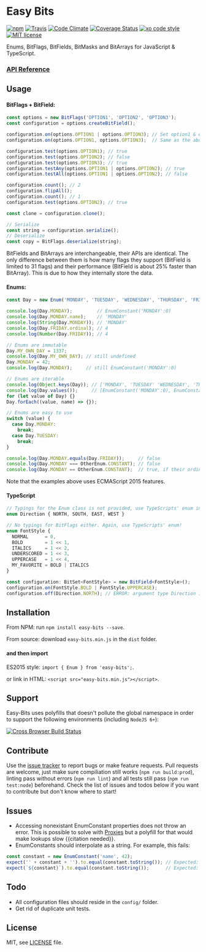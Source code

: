 # Easy Bits

[![npm](https://img.shields.io/npm/v/easy-bits.svg)](https://www.npmjs.com/package/easy-bits)
[![Travis](https://img.shields.io/travis/aesy/Easy-Bits.svg)](https://travis-ci.org/aesy/Easy-Bits)
[![Code Climate](https://api.codeclimate.com/v1/badges/4754900d7ff6acaf3186/maintainability)](https://codeclimate.com/github/aesy/Easy-Bits)
[![Coverage Status](https://coveralls.io/repos/github/aesy/Easy-Bits/badge.svg?branch=master)](https://coveralls.io/github/aesy/Easy-Bits?branch=master)
[![xo code style](https://img.shields.io/badge/code%20style-%20XO-67d5c5.svg)](https://github.com/sindresorhus/xo)
[![MIT license](https://img.shields.io/github/license/aesy/Easy-Bits.svg)](https://github.com/aesy/Easy-Bits/blob/master/LICENSE)

Enums, BitFlags, BitFields, BitMasks and BitArrays for JavaScript & TypeScript.

### [API Reference](https://aesy.github.io/Easy-Bits/)

## Usage
#### BitFlags + BitField:
```js
const options = new BitFlags('OPTION1', 'OPTION2', 'OPTION3');
const configuration = options.createBitField();

configuration.on(options.OPTION1 | options.OPTION3); // Set option1 & option3 bits to true
configuration.on(options.OPTION1, options.OPTION3);  // Same as the above

configuration.test(options.OPTION1); // true
configuration.test(options.OPTION2); // false
configuration.test(options.OPTION3); // true
configuration.testAny(options.OPTION1 | options.OPTION2); // true
configuration.testAll(options.OPTION1 | options.OPTION2); // false

configuration.count(); // 2
configuration.flipAll();
configuration.count(); // 1
configuration.test(options.OPTION2); // true

const clone = configuration.clone();

// Serialize
const string = configuration.serialize();
// Deserialize
const copy = BitFlags.deserialize(string);
```
BitFields and BitArrays are interchangeable, their APIs are identical. 
The only difference between them is how many flags they support (BitField is limited to 31 flags) and their performance 
(BitField is about 25% faster than BitArray). This is due to how they internally store the data.

#### Enums:
```js
const Day = new Enum('MONDAY', 'TUESDAY', 'WEDNESDAY', 'THURSDAY', 'FRIDAY', 'SATURDAY', 'SUNDAY');

console.log(Day.MONDAY);         // EnumConstant('MONDAY':0)
console.log(Day.MONDAY.name);    // 'MONDAY'
console.log(String(Day.MONDAY)); // 'MONDAY'
console.log(Day.FRIDAY.ordinal); // 4
console.log(Number(Day.FRIDAY)); // 4

// Enums are immutable
Day.MY_OWN_DAY = 1337;
console.log(Day.MY_OWN_DAY); // still undefined
Day.MONDAY = 42;
console.log(Day.MONDAY);     // still EnumConstant('MONDAY':0)

// Enums are iterable
console.log(Object.keys(Day)); // ['MONDAY', 'TUESDAY' 'WEDNESDAY', 'THURSDAY', ...]
console.log(Day.values());     // [EnumConstant('MONDAY':0), EnumConstant('TUESDAY':1), ...]
for (let value of Day) {}
Day.forEach((value, name) => {});

// Enums are easy to use
switch (value) {
  case Day.MONDAY:
    break;
  case Day.TUESDAY:
    break;
}

console.log(Day.MONDAY.equals(Day.FRIDAY));     // false
console.log(Day.MONDAY === OtherEnum.CONSTANT); // false
console.log(Day.MONDAY == OtherEnum.CONSTANT);  // true, if their ordinal values are the same
```

Note that the examples above uses ECMAScript 2015 features.

#### TypeScript
```ts
// Typings for the Enum class is not provided, use TypeScripts' enum instead!
enum Direction { NORTH, SOUTH, EAST, WEST }

// No typings for BitFlags either. Again, use TypeScripts' enum!
enum FontStyle {
  NORMAL      = 0,
  BOLD        = 1 << 1,
  ITALICS     = 1 << 2,
  UNDERSCORED = 1 << 3,
  UPPERCASE   = 1 << 4,
  MY_FAVORITE = BOLD | ITALICS
}

const configuration: BitSet<FontStyle> = new BitField<FontStyle>();
configuration.on(FontStyle.BOLD | FontStyle.UPPERCASE);
configuration.off(Direction.NORTH); // ERROR: argument type Direction is not assignable to parameter type FontStyle
```

## Installation
From NPM: run `npm install easy-bits --save`.

From source: download `easy-bits.min.js` in the `dist` folder.

#### and then import
ES2015 style: `import { Enum } from 'easy-bits';`.

or link in HTML: `<script src="easy-bits.min.js"></script>`.

## Support
Easy-Bits uses polyfills that doesn't pollute the global namespace in order to support the following environments
(including `NodeJS 6+`): 

[![Cross Browser Build Status](https://saucelabs.com/browser-matrix/easy-bits.svg)](https://saucelabs.com/u/easy-bits)

## Contribute
Use the [issue tracker](https://github.com/aesy/Easy-Bits/issues) to report bugs or make feature requests. 
Pull requests are welcome, just make sure compiliation still works (`npm run build:prod`), 
linting pass without errors (`npm run lint`) and all tests still pass (`npm run test:node`) beforehand. 
Check the list of issues and todos below if you want to contribute but don't know where to start!

## Issues
* Accessing nonexistant EnumConstant properties does not throw an error. This is possible to solve with 
[Proxies](https://developer.mozilla.org/en/docs/Web/JavaScript/Reference/Global_Objects/Proxy)
but a polyfill for that would make lookups slow {{citation needed}}.
* EnumConstants should interpolate as a string. For example, this fails:
```js
const constant = new EnumConstant('name', 42);
expect('' + constant + '').to.equal(constant.toString()); // Expected: 'EnumConstant(name:42)', Actual: '42'
expect(`${constant}`).to.equal(constant.toString());      // Expected: 'EnumConstant(name:42)', Actual: '42'
```

## Todo
* All configuration files should reside in the `config/` folder.
* Get rid of duplicate unit tests.

## License
MIT, see [LICENSE](/LICENSE) file.
